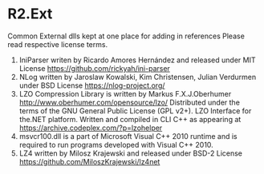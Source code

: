 # R2.Ext
Common External dlls kept at one place for adding in references
Please read respective license terms.

1) IniParser writen by Ricardo Amores Hernández and released under MIT License
https://github.com/rickyah/ini-parser 
2) NLog written by Jaroslaw Kowalski, Kim Christensen, Julian Verdurmen under BSD License
https://nlog-project.org/
3) LZO Compression Library is written by Markus F.X.J.Oberhumer http://www.oberhumer.com/opensource/lzo/
Distributed under the terms of the GNU General Public License (GPL v2+).
LZO Interface for the.NET platform. Written and compiled in CLI C++ as appearing at https://archive.codeplex.com/?p=lzohelper
4) msvcr100.dll is a part of Microsoft Visual C++ 2010 runtime and is required to run programs developed with Visual C++ 2010.
5) LZ4  written by Milosz Krajewski and released under BSD-2 License
https://github.com/MiloszKrajewski/lz4net
